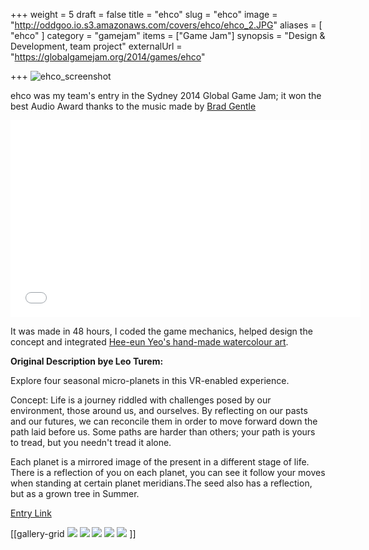 +++
weight = 5
draft = false
title = "ehco"
slug = "ehco"
image = "http://oddgoo.io.s3.amazonaws.com/covers/ehco/ehco_2.JPG"
aliases = [
	"ehco"
]
category = "gamejam"
items = ["Game Jam"]
synopsis = "Design & Development, team project"
externalUrl = "https://globalgamejam.org/2014/games/ehco"

+++
![ehco_screenshot](http://oddgoo.io.s3.amazonaws.com/covers/ehco/ehco_2.JPG)

ehco was my team's entry in the Sydney 2014 Global Game Jam; it won the best Audio Award thanks to the music made by [Brad Gentle](https://www.facebook.com/AllBetrayingEdan)

<iframe width="560" height="315" src="//www.youtube.com/embed/BN93_GdmiFs" frameborder="0" allowfullscreen></iframe>

It was made in 48 hours, I coded the game mechanics, helped design the concept and integrated [Hee-eun Yeo's hand-made watercolour art](http://windandmill.com).

**Original Description bye Leo Turem:**

Explore four seasonal micro-planets in this VR-enabled experience.

Concept: Life is a journey riddled with challenges posed by our environment, those around us, and ourselves. By reflecting on our pasts and our futures, we can reconcile them in order to move forward down the path laid before us. Some paths are harder than others; your path is yours to tread, but you needn't tread it alone.

Each planet is a mirrored image of the present in a different stage of life. There is a reflection of you on each planet, you can see it follow your moves when standing at certain planet meridians.The seed also has a reflection, but as a grown tree in Summer.



[Entry Link](http://globalgamejam.org/2014/games/ehco)

[[gallery-grid
	![](http://oddgoo.io.s3.amazonaws.com/covers/ehco/ehco_1.JPG)
	![](http://oddgoo.io.s3.amazonaws.com/covers/ehco/ehco_2.JPG)
	![](http://oddgoo.io.s3.amazonaws.com/covers/ehco/ehco_3.JPG)
	![](http://oddgoo.io.s3.amazonaws.com/covers/ehco/ehco_4.JPG)
	![](http://oddgoo.io.s3.amazonaws.com/covers/ehco/ehco_5.JPG)
]]